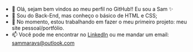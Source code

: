 - 👋 Olá, sejam bem vindos ao meu perfil no GitHub!! Eu sou a Sam ✨
- 👀 Sou do Back-End, mas conheço o básico de HTML e CSS;
- 🌱 No momento, estou trabalhando em fazer o meu primeiro projeto: meu site pessoal/portfólio.
- 📫 Você pode me encontrar no [LinkedIn](https://www.linkedin.com/in/sammaravalente/) ou me mandar um email: sammaravs@outlook.com

<!---
sammaravalente/sammaravalente is a ✨ special ✨ repository because its `README.md` (this file) appears on your GitHub profile.
You can click the Preview link to take a look at your changes.
--->

